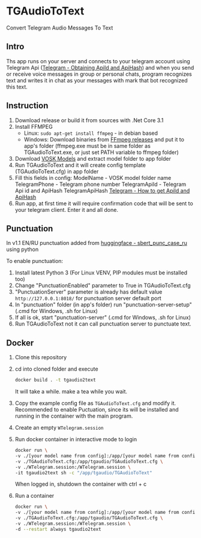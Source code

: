 # TGAudioToText

Convert Telegram Audio Messages To Text

## Intro

Ths app runs on your server and connects to your telegram account using Telegram Api ([Telegram - Obtaining ApiId and ApiHash](https://core.telegram.org/api/obtaining_api_id)) and when you send or receive voice messages in group or personal chats, program recognizes text and writes it in chat as your messages with mark that bot recognized this text.

## Instruction

1. Download release or build it from sources with .Net Core 3.1
2. Install FFMPEG
   - Linux:
     `sudo apt-get install ffmpeg` - in debian based
   - Windows:
     Download binaries from [FFmpeg releases](https://ffmpeg.org/download.html#build-windows) and put it to app's folder (ffmpeg.exe must be in same folder as TGAudioToText.exe, or just set PATH variable to ffmpeg folder)
3. Download [VOSK Models](https://alphacephei.com/vosk/models) and extract model folder to app folder
4. Run TGAudioToText and it will create config template (TGAudioToText.cfg) in app folder
5. Fill this fields in config:
   ModelName - VOSK model folder name
   TelegramPhone - Telegram phone number
   TelegramApiId - Telegram Api id and ApiHash
   TelegramApiHash
   [Telegram - How to get ApiId and ApiHash](https://core.telegram.org/api/obtaining_api_id)
6. Run app, at first time it will require confirmation code that will be sent to your telegram client. Enter it and all done.

## Punctuation

In v1.1 EN/RU punctuation added from [huggingface - sbert_punc_case_ru](https://huggingface.co/kontur-ai/sbert_punc_case_ru) using python

To enable punctuation:

1. Install latest Python 3 (For Linux VENV, PIP modules must be installed too)
2. Change "PunctuationEnabled" parameter to True in TGAudioToText.cfg
3. "PunctuationServer" parameter is already has default value `http://127.0.0.1:8018/` for punctuation server default port
4. In "punctuation" folder (in app's folder) run "punctuation-server-setup" (.cmd for Windows, .sh for Linux)
5. If all is ok, start "punctuation-server" (.cmd for Windows, .sh for Linux)
6. Run TGAudioToText not it can call punctuation server to punctuate text.

## Docker

1. Clone this repository
2. cd into cloned folder and execute

    ```sh
    docker build . -t tgaudio2text
    ```

    It will take a while. make a tea while you wait.

3. Copy the example config file as `TGAudioToText.cfg` and modify it. Recommended to enable Puctuation, since its will be installed and running in the container with the main program.

4. Create an empty `WTelegram.session`

5. Run docker container in interactive mode to login

    ```sh
    docker run \
    -v ./[your model name from config]:/app/[your model name from config] \
    -v ./TGAudioToText.cfg:/app/tgaudio/TGAudioToText.cfg \
    -v ./WTelegram.session:/WTelegram.session \
    -it tgaudio2text sh -c "/app/tgaudio/TGAudioToText"
    ```

    When logged in, shutdown the container with ctrl + c

6. Run a container

    ```sh
    docker run \
    -v ./[your model name from config]:/app/[your model name from config] \
    -v ./TGAudioToText.cfg:/app/tgaudio/TGAudioToText.cfg \
    -v ./WTelegram.session:/WTelegram.session \
    -d --restart always tgaudio2text
    ```
